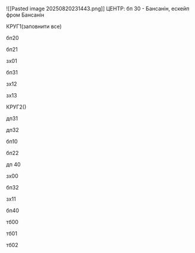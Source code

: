 ![[Pasted image 20250820231443.png]]
ЦЕНТР:
бп 30 - Бансанін, ескейп фром Бансанін

КРУГ1(заповнити все)

бп20

бп21

зх01

бп31

зх12

зх13

КРУГ2()

дп31

дп32

бп10

бп22

дп 40

зх00

бп32

зх11

бп40

тб00

тб01

тб02
